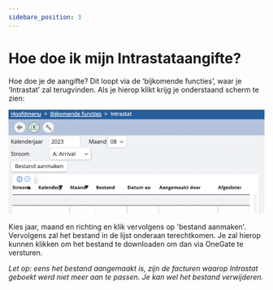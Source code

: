 ```yaml
---
sidebare_position: 3
---
```


# Hoe doe ik mijn Intrastataangifte?

Hoe doe je de aangifte? Dit loopt via de ‘bijkomende functies’, waar je ‘Intrastat’ zal terugvinden.  Als je hierop klikt krijg je onderstaand scherm te zien:

![alt text](/img/images/image40.png)

Kies jaar, maand en richting en klik vervolgens op 'bestand aanmaken'. Vervolgens zal het bestand in de lijst onderaan terechtkomen. Je zal hierop kunnen klikken om het bestand te downloaden om dan via OneGate te versturen.

 

*Let op: eens het bestand aangemaakt is, zijn de facturen waarop Intrastat geboekt werd niet meer aan te passen. Je kan wel het bestand verwijderen.*